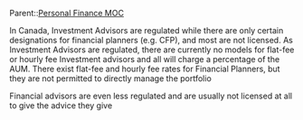 Parent::[Personal Finance MOC](Personal%20Finance%20MOC.md)

In Canada, Investment Advisors are regulated while there are only certain designations for financial planners (e.g. CFP), and most are not licensed. As Investment Advisors are regulated, there are currently no models for flat-fee or hourly fee Investment advisors and all will charge a percentage of the AUM. There exist flat-fee and hourly fee rates for Financial Planners, but they are not permitted to directly manage the portfolio

Financial advisors are even less regulated and are usually not licensed at all to give the advice they give